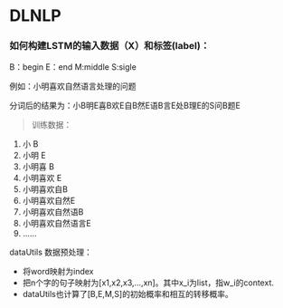 # DLNLP
### 如何构建LSTM的输入数据（X）和标签(label)：
B：begin  E：end  M:middle   S:sigle


例如：小明喜欢自然语言处理的问题

分词后的结果为：小B明E喜B欢E自B然E语B言E处B理E的S问B题E

>训练数据：

1. 小 B
2. 小明 E
3. 小明喜 B
4. 小明喜欢 E
5. 小明喜欢自B
6. 小明喜欢自然E
7. 小明喜欢自然语B
8. 小明喜欢自然语言E
9. ......


dataUtils 数据预处理：
- 将word映射为index
- 把n个字的句子映射为[x1,x2,x3,...,xn]。其中x_i为list，指w_i的context.
- dataUtils也计算了[B,E,M,S]的初始概率和相互的转移概率。
